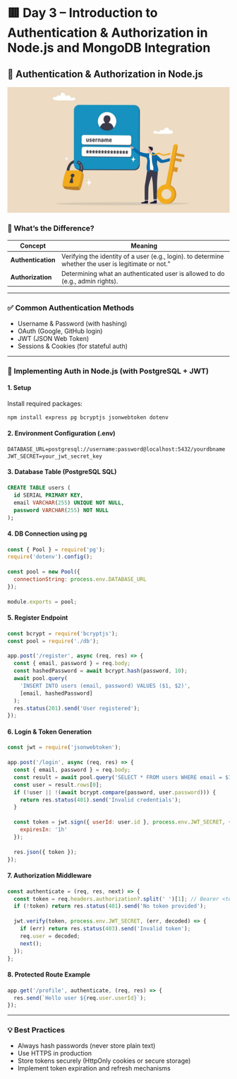 
# 🟥 Day 3 – Introduction to Authentication & Authorization in Node.js and MongoDB Integration

## 🔐 Authentication & Authorization in Node.js

![Authentication & Authorization in Node.js](./images/Authentication%20and%20Security.jpg)
### 🧩 What’s the Difference?
| Concept            | Meaning                                                                                              |
| ------------------ | ---------------------------------------------------------------------------------------------------- |
| **Authentication** | Verifying the identity of a user (e.g., login). to determine whether the user is legitimate or not." |
| **Authorization**  | Determining what an authenticated user is allowed to do (e.g., admin rights).                        |

---

### ✅ Common Authentication Methods
- Username & Password (with hashing)
- OAuth (Google, GitHub login)
- JWT (JSON Web Token)
- Sessions & Cookies (for stateful auth)

---

### 🔧 Implementing Auth in Node.js (with PostgreSQL + JWT)

#### 1. **Setup**
Install required packages:
```bash
npm install express pg bcryptjs jsonwebtoken dotenv
```

#### 2. **Environment Configuration (.env)**
```
DATABASE_URL=postgresql://username:password@localhost:5432/yourdbname
JWT_SECRET=your_jwt_secret_key
```

#### 3. **Database Table (PostgreSQL SQL)**
```sql
CREATE TABLE users (
  id SERIAL PRIMARY KEY,
  email VARCHAR(255) UNIQUE NOT NULL,
  password VARCHAR(255) NOT NULL
);
```

#### 4. **DB Connection using pg**
```js
const { Pool } = require('pg');
require('dotenv').config();

const pool = new Pool({
  connectionString: process.env.DATABASE_URL
});

module.exports = pool;
```

#### 5. **Register Endpoint**
```js
const bcrypt = require('bcryptjs');
const pool = require('./db');

app.post('/register', async (req, res) => {
  const { email, password } = req.body;
  const hashedPassword = await bcrypt.hash(password, 10);
  await pool.query(
    'INSERT INTO users (email, password) VALUES ($1, $2)',
    [email, hashedPassword]
  );
  res.status(201).send('User registered');
});
```

#### 6. **Login & Token Generation**
```js
const jwt = require('jsonwebtoken');

app.post('/login', async (req, res) => {
  const { email, password } = req.body;
  const result = await pool.query('SELECT * FROM users WHERE email = $1', [email]);
  const user = result.rows[0];
  if (!user || !(await bcrypt.compare(password, user.password))) {
    return res.status(401).send('Invalid credentials');
  }

  const token = jwt.sign({ userId: user.id }, process.env.JWT_SECRET, {
    expiresIn: '1h'
  });

  res.json({ token });
});
```

#### 7. **Authorization Middleware**
```js
const authenticate = (req, res, next) => {
  const token = req.headers.authorization?.split(' ')[1]; // Bearer <token>
  if (!token) return res.status(401).send('No token provided');

  jwt.verify(token, process.env.JWT_SECRET, (err, decoded) => {
    if (err) return res.status(403).send('Invalid token');
    req.user = decoded;
    next();
  });
};
```

#### 8. **Protected Route Example**
```js
app.get('/profile', authenticate, (req, res) => {
  res.send(`Hello user ${req.user.userId}`);
});
```

---

### 💡 Best Practices
- Always hash passwords (never store plain text)
- Use HTTPS in production
- Store tokens securely (HttpOnly cookies or secure storage)
- Implement token expiration and refresh mechanisms
